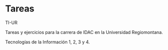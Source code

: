 Tareas
======

TI-UR

Tareas y ejercicios para la carrera de IDAC en la Universidad Regiomontana.

Tecnologías de la Información 1, 2, 3 y 4.
